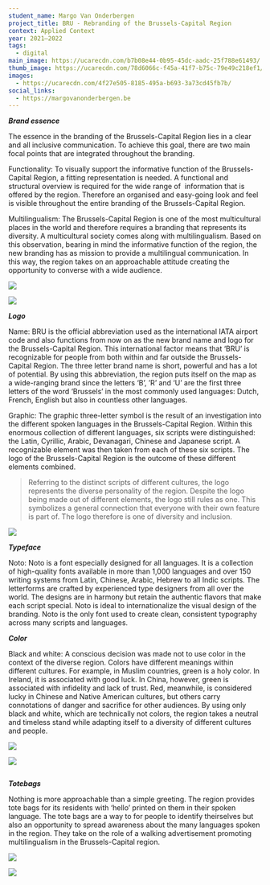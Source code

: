 ```yaml
---
student_name: Margo Van Onderbergen
project_title: BRU - Rebranding of the Brussels-Capital Region
context: Applied Context
year: 2021—2022
tags:
  - digital
main_image: https://ucarecdn.com/b7b08e44-0b95-45dc-aadc-25f788e61493/
thumb_image: https://ucarecdn.com/78d6066c-f45a-41f7-b75c-79e49c218ef1/
images:
  - https://ucarecdn.com/4f27e505-8185-495a-b693-3a73cd45fb7b/
social_links:
  - https://margovanonderbergen.be
---
```

***Brand essence***

The essence in the branding of the Brussels-Capital Region lies in a clear and all inclusive communication. To achieve this goal, there are two main focal points that are integrated throughout the branding.

Functionality: To visually support the informative function of the Brussels-Capital Region, a fitting representation is needed. A functional and structural overview is required for the wide range of  information that is offered by the region. Therefore an organised and easy-going look and feel is visible throughout the entire branding of the Brussels-Capital Region.

Multilingualism: The Brussels-Capital Region is one of the most multicultural places in the world and therefore requires a branding that represents its diversity. A multicultural society comes along with multilingualism. Based on this observation, bearing in mind the informative function of the region, the new branding has as mission to provide a multilingual communication. In this way, the region takes on an approachable attitude creating the opportunity to converse with a wide audience.

![](https://ucarecdn.com/71d7d596-a4ff-4746-a489-a2a886d4df6f/)

![](https://ucarecdn.com/c009fbd4-3b2f-4571-914d-e6fbfe4dd3be/)

***Logo***

Name: BRU is the official abbreviation used as the international IATA airport code and also functions from now on as the new brand name and logo for the Brussels-Capital Region. This international factor means that ‘BRU’ is recognizable for people from both within and far outside the Brussels-Capital Region. The three letter brand name is short, powerful and has a lot of potential. By using this abbreviation, the region puts itself on the map as a wide-ranging brand since the letters ‘B’, ’R’ and ‘U’ are the first three letters of the word ‘Brussels’ in the most commonly used languages: Dutch, French, English but also in countless other languages.

Graphic: The graphic three-letter symbol is the result of an investigation into the different spoken languages in the Brussels-Capital Region. Within this enormous collection of different languages, six scripts were distinguished: the Latin, Cyrillic, Arabic, Devanagari, Chinese and Japanese script. A recognizable element was then taken from each of these six scripts. The logo of the Brussels-Capital Region is the outcome of these different elements combined.

> Referring to the distinct scripts of different cultures, the logo represents the diverse personality of the region. Despite the logo being made out of different elements, the logo still rules as one. This symbolizes a general connection that everyone with their own feature is part of. The logo therefore is one of diversity and inclusion.

![](https://ucarecdn.com/00279574-a1fd-44aa-9527-4dcb988f348b/)

***Typeface***

Noto: Noto is a font especially designed for all languages. It is a collection of high-quality fonts available in more than 1,000 languages and over 150 writing systems from Latin, Chinese, Arabic, Hebrew to all Indic scripts. The letterforms are crafted by experienced type designers from all over the world. The designs are in harmony but retain the authentic flavors that make each script special. Noto is ideal to internationalize the visual design of the branding. Noto is the only font used to create clean, consistent typography across many scripts and languages.

***Color***

Black and white: A conscious decision was made not to use color in the context of the diverse region. Colors have different meanings within different cultures. For example, in Muslim countries, green is a holy color. In Ireland, it is associated with good luck. In China, however, green is associated with infidelity and lack of trust. Red, meanwhile, is considered lucky in Chinese and Native American cultures, but others carry connotations of danger and sacrifice for other audiences. By using only black and white, which are technically not colors, the region takes a neutral and timeless stand while adapting itself to a diversity of different cultures and people.

![](https://ucarecdn.com/f19ab3a3-45d9-47bf-afef-c2c81cb02c1a/)

![](https://ucarecdn.com/44f89e74-6b5d-44b5-b16d-7041ad089ef6/)

![]()

***Totebags***

Nothing is more approachable than a simple greeting. The region provides tote bags for its residents with ‘hello’ printed on them in their spoken language. The tote bags are a way to for people to identify theirselves but also an opportunity to spread awareness about the many languages ​​spoken in the region. They take on the role of a walking advertisement promoting multilingualism in the Brussels-Capital region.

![](https://ucarecdn.com/6e69029e-a150-476b-8118-59a3794c4ea1/)

![](https://ucarecdn.com/1efb8467-6c35-49d3-bf70-8af3180baf47/)